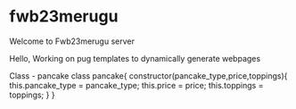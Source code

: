 # fwb23merugu
Welcome to Fwb23merugu server

Hello, Working on pug templates to dynamically generate webpages

Class - pancake class pancake{ constructor(pancake_type,price,toppings){
    this.pancake_type = pancake_type;
    this.price = price;
    this.toppings = toppings;
}
}